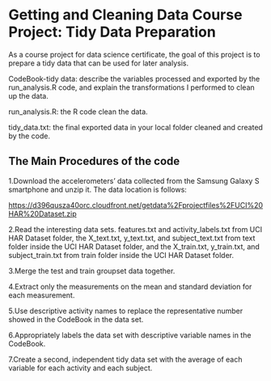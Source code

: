 # Getting and Cleaning Data Course Project: Tidy Data Preparation
As a course project for data science certificate, the goal of this project is to prepare a tidy data that can be used for later analysis.

CodeBook-tidy data: describe the variables processed and exported by the run_analysis.R code, and explain the transformations I performed to clean up the data.

run_analysis.R: the R code clean the data.

tidy_data.txt: the final exported data in your local folder cleaned and created by the code.

## The Main Procedures of the code
1.Download the accelerometers’ data collected from the Samsung Galaxy S smartphone and unzip it. The data location is follows:

https://d396qusza40orc.cloudfront.net/getdata%2Fprojectfiles%2FUCI%20HAR%20Dataset.zip

2.Read the interesting data sets. features.txt and activity_labels.txt from UCI HAR Dataset folder, the X_text.txt, y_text.txt, and subject_text.txt from text folder inside the UCI HAR Dataset folder, and the X_train.txt, y_train.txt, and subject_train.txt from train folder inside the UCI HAR Dataset folder. 

3.Merge the test and train groupset data together.

4.Extract only the measurements on the mean and standard deviation for each measurement.

5.Use descriptive activity names to replace the representative number showed in the CodeBook in the data set.

6.Appropriately labels the data set with descriptive variable names in the CodeBook.

7.Create a second, independent tidy data set with the average of each variable for each activity and each subject.
